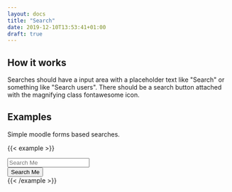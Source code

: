 ```yaml
---
layout: docs
title: "Search"
date: 2019-12-10T13:53:41+01:00
draft: true
---
```


## How it works

Searches should have a input area with a placeholder text like "Search" or something like "Search users". There should be a search button attached with the magnifying class fontawesome icon.

## Examples

Simple moodle forms based searches.

{{< example >}}
<div class="input-group mb-3">
  <input type="text" class="form-control" placeholder="Search Me" aria-label="Search" aria-describedby="button-addon2">
  <div class="input-group-append">
    <button class="btn btn-outline-secondary" type="button" id="button-addon2">
        <i class="fa fa-search"></i><span class="sr-only">Search Me</span>
    </button>
  </div>
</div>
{{< /example >}}




